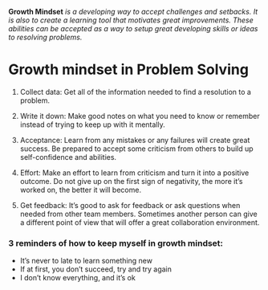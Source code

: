 **Growth Mindset** *is a developing way to accept challenges and setbacks.  It is also to create a learning tool that motivates great improvements. These abilities can be accepted as a way to setup great developing skills or ideas to resolving problems.*
 	
# Growth mindset in Problem Solving

1. Collect data: Get all of the information needed to find a resolution to a problem.

2. Write it down: Make good notes on what you need to know or remember instead of trying to keep up with it mentally.  

3. Acceptance: Learn from any mistakes or any failures will create great success. Be prepared to accept some criticism from others to build up self-confidence and abilities.

4. Effort: Make an effort to learn from criticism and turn it into a positive outcome. Do not give up on the first sign of negativity, the more it’s worked on, the better it will become.

5. Get feedback: It’s good to ask for feedback or ask questions when needed from other team members. Sometimes another person can give a different point of view that will offer a great collaboration environment.

### 3 reminders of how to keep myself in growth mindset:	
- It’s never to late to learn something new
- If at first, you don’t succeed, try and try again
- I don’t know everything, and it’s ok





